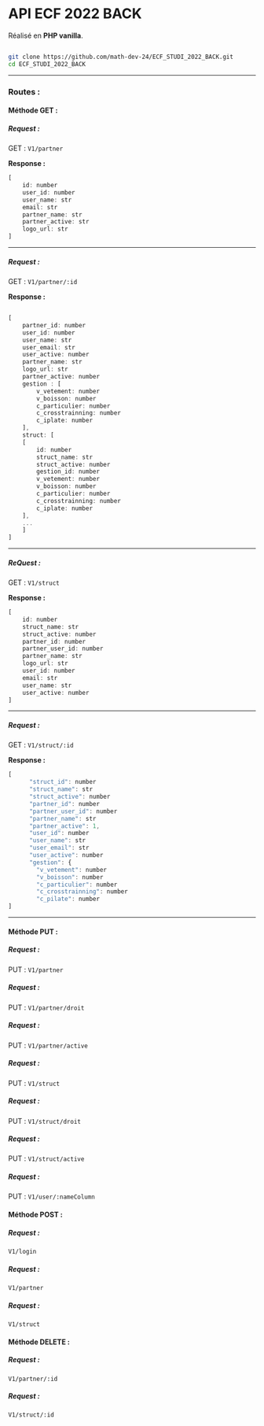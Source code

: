 # __API ECF 2022 BACK__

Réalisé en **PHP vanilla**.

```bash

git clone https://github.com/math-dev-24/ECF_STUDI_2022_BACK.git
cd ECF_STUDI_2022_BACK

```

---

### __Routes :__

#### Méthode GET :

##### **Request :**
GET :  `V1/partner`

**Response :**
```js
[
	id: number
	user_id: number
	user_name: str
	email: str
	partner_name: str
	partner_active: str
	logo_url: str
]
```
___
##### **Request :**
GET : `V1/partner/:id`

**Response :**
```js

[
	partner_id: number
	user_id: number
	user_name: str
	user_email: str
	user_active: number
	partner_name: str
	logo_url: str
	partner_active: number
	gestion : [
		v_vetement: number
		v_boisson: number
		c_particulier: number
		c_crosstrainning: number
		c_iplate: number
	],
	struct: [
	[
		id: number
		struct_name: str
		struct_active: number
		gestion_id: number
		v_vetement: number
		v_boisson: number
		c_particulier: number
		c_crosstrainning: number
		c_iplate: number
	],
	...
	]
]
```
---
##### **ReQuest  :**
GET : `V1/struct`

**Response :**
```js
[
	id: number
	struct_name: str
	struct_active: number
	partner_id: number
	partner_user_id: number
	partner_name: str
	logo_url: str
	user_id: number
	email: str
	user_name: str
	user_active: number
]
```
---
##### **Request :**
GET : `V1/struct/:id`

**Response :**
```js
[
	  "struct_id": number
	  "struct_name": str
	  "struct_active": number
	  "partner_id": number
	  "partner_user_id": number
	  "partner_name": str
	  "partner_active": 1,
	  "user_id": number
	  "user_name": str
	  "user_email": str
	  "user_active": number
	  "gestion": {
	    "v_vetement": number
	    "v_boisson": number
	    "c_particulier": number
	    "c_crosstrainning": number
	    "c_pilate": number
]
```
---
#### Méthode PUT :

##### **Request :**
PUT : `V1/partner`

##### **Request :**
PUT : `V1/partner/droit`

##### **Request :**
PUT : `V1/partner/active`

##### **Request :**
PUT : `V1/struct`

##### **Request :**
PUT : `V1/struct/droit`

##### **Request :**
PUT : `V1/struct/active`

##### **Request :**
PUT : `V1/user/:nameColumn`

#### Méthode POST :

##### **Request :**
`V1/login`

##### **Request :**
`V1/partner`

##### **Request :**
`V1/struct`

#### Méthode DELETE :

##### **Request :**
`V1/partner/:id`

##### **Request :**
`V1/struct/:id`
